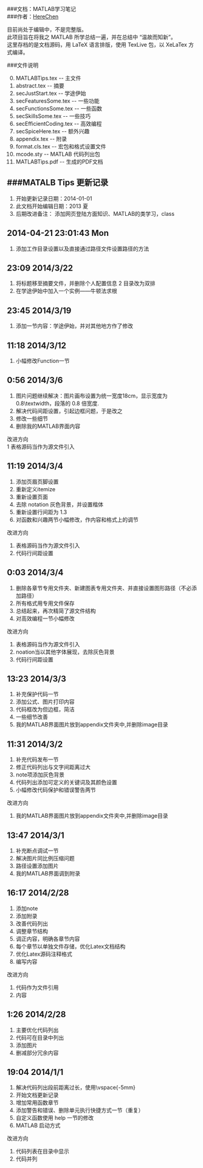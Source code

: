 ###文档：MATLAB学习笔记  
###作者：[HereChen](http://herechen.github.io/about/)

目前尚处于编辑中，不是完整版。  
此项目旨在将我之 MATLAB 所学总结一遍，并在总结中 “温故而知新”。  
这里存档的是文档源码，用 LaTeX 语言排版，使用 TexLive 包，以 XeLaTex 方式编译。

###文件说明

0. MATLABTips.tex -- 主文件
1. abstract.tex -- 摘要
2. secJustStart.tex -- 学途伊始
3. secFeaturesSome.tex -- 一些功能
4. secFunctionsSome.tex -- 一些函数
5. secSkillsSome.tex -- 一些技巧
6. secEfficientCoding.tex -- 高效编程
7. secSpiceHere.tex -- 额外兴趣
8. appendix.tex -- 附录
9. format.cls.tex -- 宏包和格式设置文件
10. mcode.sty -- MATLAB 代码列出包
11. MATLABTips.pdf -- 生成的PDF文档


###MATALB Tips 更新记录
--------------------------------------------------------------
1. 开始更新记录日期：2014-01-01
2. 此文档开始编辑日期：2013 夏
3. 后期改进备注：
添加网页登陆方面知识、MATLAB的类学习，class


2014-04-21 23:01:43 Mon
--------------------------------------------------------------
1. 添加工作目录设置以及直接通过路径文件设置路径的方法


23:09 2014/3/22
--------------------------------------------------------------
1. 将标题移至摘要文件，并删除个人配置信息
2 目录改为双排
3. 在学途伊始中加入一个实例――牛顿法求根


23:45 2014/3/19
--------------------------------------------------------------
1. 添加一节内容：学途伊始，并对其他地方作了修改


11:18 2014/3/12
--------------------------------------------------------------
1. 小幅修改Function一节 


0:56 2014/3/6
--------------------------------------------------------------
1. 图片问题继续解决：图片画布设置为统一宽度18cm，显示宽度为 0.8\textwidth，段落的 0.8 倍宽度.
2. 解决代码间距设置，引起边框问题，于是改之
3. 修改一些细节
4. 删除我的MATLAB界面内容

改进方向    
1 表格源码当作为源文件引入

11:19 2014/3/4
--------------------------------------------------------------
1. 添加页眉页脚设置
2. 重新定义itemize
3. 重新设置页面
4. 去除 notation 灰色背景，并设置楷体
5. 重新设置行间距为 1.3
6. 对函数和兴趣两节小幅修改，作内容和格式上的调节

改进方向  
1. 表格源码当作为源文件引入
2. 代码行间距设置


0:03 2014/3/4
--------------------------------------------------------------
1. 删除各章节专用文件夹、新建图表专用文件夹、并直接设置图形路径（不必添加路径）
2. 所有格式用专用文件保存
3. 总结起来，再次精简了源文件结构
4. 对高效编程一节小幅修改

改进方向  
1. 表格源码当作为源文件引入
2. noation当以其他字体展现，去除灰色背景
3. 代码行间距设置


13:23 2014/3/3
--------------------------------------------------------------
1. 补充保护代码一节
2. 添加公式、图片打印内容
3. 代码框改为但边框，简洁
4. 一些细节改善
5. 我的MATLAB界面图片放到appendix文件夹中,并删除image目录


11:31 2014/3/2
--------------------------------------------------------------
1. 补充代码发布一节
2. 修正代码列出与文字间距离过大
3. note项添加灰色背景
4. 代码列出添加可定义的关键词及其颜色设置
5. 小幅修改代码保护和错误警告两节

改进方向  
1. 我的MATLAB界面图片放到appendix文件夹中,并删除image目录


13:47 2014/3/1
--------------------------------------------------------------
1. 补充断点调试一节
2. 解决图片同比例压缩问题
3. 路径设置添加图片
4. 我的MATLAB界面调到附录


16:17 2014/2/28
--------------------------------------------------------------
1. 添加note
2. 添加附录
3. 改善代码列出
4. 调整章节结构
5. 调正内容，明确各章节内容
6. 每个章节以单独文件存储，优化Latex文档结构
7. 优化Latex源码注释格式
8. 编写内容

改进方向    
1. 代码作为文件引用
2. 内容


1:26 2014/2/28
--------------------------------------------------------------
1. 主要优化代码列出
2. 代码可在目录中列出
3. 添加图片
4. 删减部分冗余内容


19:04 2014/1/1
--------------------------------------------------------------
1. 解决代码列出段前距离过长，使用\vspace{-5mm}
2. 开始文档更新记录
3. 增加常用函数章节
4. 添加警告和错误、删除单元执行快捷方式一节（重复）
5. 自定义函数使用 help 一节的修改
6. MATLAB 启动方式

改进方向    
1. 代码列表在目录中显示
2. 代码并列